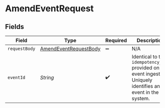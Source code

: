 # AmendEventRequest


## Fields

| Field                                                                                                       | Type                                                                                                        | Required                                                                                                    | Description                                                                                                 | Example                                                                                                     |
| ----------------------------------------------------------------------------------------------------------- | ----------------------------------------------------------------------------------------------------------- | ----------------------------------------------------------------------------------------------------------- | ----------------------------------------------------------------------------------------------------------- | ----------------------------------------------------------------------------------------------------------- |
| `requestBody`                                                                                               | [AmendEventRequestBody](../../models/operations/AmendEventRequestBody.md)                                   | :heavy_minus_sign:                                                                                          | N/A                                                                                                         |                                                                                                             |
| `eventId`                                                                                                   | *String*                                                                                                    | :heavy_check_mark:                                                                                          | Identical to the `idempotency_key` provided on event ingestion. Uniquely identifies an event in the system. | fQp2wSmK7CF9oPcu                                                                                            |